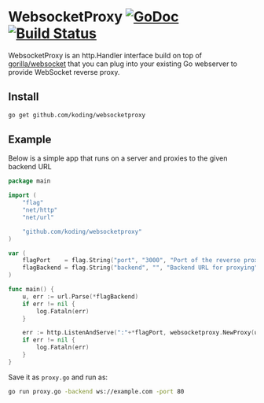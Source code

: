 # WebsocketProxy [![GoDoc](https://godoc.org/github.com/koding/websocketproxy?status.png)](http://godoc.org/github.com/koding/websocketproxy) [![Build Status](https://travis-ci.org/koding/websocketproxy.png)](https://travis-ci.org/koding/websocketproxy)

WebsocketProxy is an http.Handler interface build on top of
[gorilla/websocket](https://github.com/gorilla/websocket) that you can plug
into your existing Go webserver to provide WebSocket reverse proxy.

## Install

```bash
go get github.com/koding/websocketproxy
```

## Example

Below is a simple app that runs on a server and proxies to the given backend URL

```go
package main

import (
	"flag"
	"net/http"
	"net/url"

	"github.com/koding/websocketproxy"
)

var (
	flagPort    = flag.String("port", "3000", "Port of the reverse proxy")
	flagBackend = flag.String("backend", "", "Backend URL for proxying")
)

func main() {
	u, err := url.Parse(*flagBackend)
	if err != nil {
		log.Fataln(err)
	}

	err := http.ListenAndServe(":"+*flagPort, websocketproxy.NewProxy(u))
	if err != nil {
		log.Fataln(err)
	}
}
```

Save it as `proxy.go` and run as:


```bash
go run proxy.go -backend ws://example.com -port 80
```

